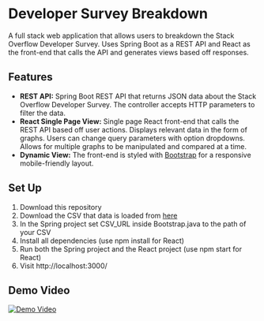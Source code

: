 # Developer Survey Breakdown
A full stack web application that allows users to breakdown the Stack Overflow Developer Survey. Uses Spring Boot as a REST API and React as the front-end that calls the API and generates views based off responses.

## Features
- **REST API:** Spring Boot REST API that returns JSON data about the Stack Overflow Developer Survey. The controller accepts HTTP parameters to filter the data.
- **React Single Page View:** Single page React front-end that calls the REST API based off user actions. Displays relevant data in the form of graphs. Users can change query parameters with option dropdowns. Allows for multiple graphs to be manipulated and compared at a time.
- **Dynamic View:** The front-end is styled with [Bootstrap](https://getbootstrap.com/) for a responsive mobile-friendly layout.

## Set Up
1. Download this repository 
2. Download the CSV that data is loaded from [here](https://www.kaggle.com/stackoverflow/stack-overflow-2018-developer-survey#survey_results_public.csv)
3. In the Spring project set CSV_URL inside Bootstrap.java to the path of your CSV
4. Install all dependencies (use npm install for React)
5. Run both the Spring project and the React project (use npm start for React)
6. Visit http://localhost:3000/

## Demo Video
[![Demo Video](https://img.youtube.com/vi/MeAujgK-QNs/hqdefault.jpg)](https://www.youtube.com/watch?v=MeAujgK-QNs)
